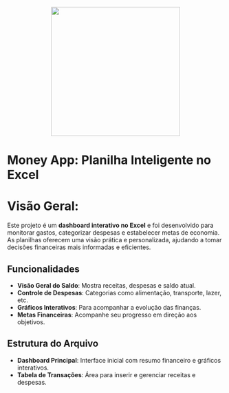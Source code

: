 <p align="center">
<img 
    src="./assets/Projeto_Planilha_dio.xlsx"
    width="300"
/>
</p>

# Money App: Planilha Inteligente no Excel

# Visão Geral:
Este projeto é um **dashboard interativo no Excel** e foi desenvolvido para monitorar gastos, categorizar despesas e estabelecer metas de economia. As planilhas oferecem uma visão prática e personalizada, ajudando a tomar decisões financeiras mais informadas e eficientes.

## Funcionalidades  
- **Visão Geral do Saldo**: Mostra receitas, despesas e saldo atual.  
- **Controle de Despesas**: Categorias como alimentação, transporte, lazer, etc.  
- **Gráficos Interativos**: Para acompanhar a evolução das finanças.  
- **Metas Financeiras**: Acompanhe seu progresso em direção aos objetivos.  

## Estrutura do Arquivo  
- **Dashboard Principal**: Interface inicial com resumo financeiro e gráficos interativos.  
- **Tabela de Transações**: Área para inserir e gerenciar receitas e despesas.

